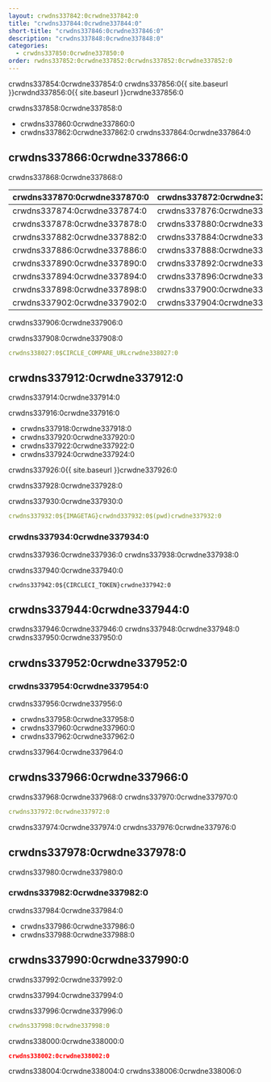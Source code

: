 ```yaml
---
layout: crwdns337842:0crwdne337842:0
title: "crwdns337844:0crwdne337844:0"
short-title: "crwdns337846:0crwdne337846:0"
description: "crwdns337848:0crwdne337848:0"
categories:
  - crwdns337850:0crwdne337850:0
order: rwdns337852:0crwdne337852:0crwdns337852:0crwdne337852:0
---
```


crwdns337854:0crwdne337854:0 crwdns337856:0{{ site.baseurl }}crwdnd337856:0{{ site.baseurl }}crwdne337856:0

crwdns337858:0crwdne337858:0

* crwdns337860:0crwdne337860:0
* crwdns337862:0crwdne337862:0 crwdns337864:0crwdne337864:0

## crwdns337866:0crwdne337866:0

crwdns337868:0crwdne337868:0

| crwdns337870:0crwdne337870:0 | crwdns337872:0crwdne337872:0 |
| ---------------------------- | ---------------------------- |
| crwdns337874:0crwdne337874:0 | crwdns337876:0crwdne337876:0 |
| crwdns337878:0crwdne337878:0 | crwdns337880:0crwdne337880:0 |
| crwdns337882:0crwdne337882:0 | crwdns337884:0crwdne337884:0 |
| crwdns337886:0crwdne337886:0 | crwdns337888:0crwdne337888:0 |
| crwdns337890:0crwdne337890:0 | crwdns337892:0crwdne337892:0 |
| crwdns337894:0crwdne337894:0 | crwdns337896:0crwdne337896:0 |
| crwdns337898:0crwdne337898:0 | crwdns337900:0crwdne337900:0 |
| crwdns337902:0crwdne337902:0 | crwdns337904:0crwdne337904:0 |
crwdns337906:0crwdne337906:0

crwdns337908:0crwdne337908:0

```yaml
crwdns338027:0$CIRCLE_COMPARE_URLcrwdne338027:0
```

## crwdns337912:0crwdne337912:0

crwdns337914:0crwdne337914:0

crwdns337916:0crwdne337916:0
* crwdns337918:0crwdne337918:0
* crwdns337920:0crwdne337920:0
* crwdns337922:0crwdne337922:0
* crwdns337924:0crwdne337924:0

crwdns337926:0{{ site.baseurl }}crwdne337926:0

crwdns337928:0crwdne337928:0

crwdns337930:0crwdne337930:0

```yaml
crwdns337932:0${IMAGETAG}crwdnd337932:0$(pwd)crwdne337932:0
```

### crwdns337934:0crwdne337934:0

crwdns337936:0crwdne337936:0 crwdns337938:0crwdne337938:0

crwdns337940:0crwdne337940:0

```
crwdns337942:0${CIRCLECI_TOKEN}crwdne337942:0
```

## crwdns337944:0crwdne337944:0

crwdns337946:0crwdne337946:0 crwdns337948:0crwdne337948:0 crwdns337950:0crwdne337950:0


## crwdns337952:0crwdne337952:0

### crwdns337954:0crwdne337954:0

crwdns337956:0crwdne337956:0

- crwdns337958:0crwdne337958:0
- crwdns337960:0crwdne337960:0
- crwdns337962:0crwdne337962:0

crwdns337964:0crwdne337964:0

## crwdns337966:0crwdne337966:0

crwdns337968:0crwdne337968:0 crwdns337970:0crwdne337970:0

```yaml
crwdns337972:0crwdne337972:0
```

crwdns337974:0crwdne337974:0 crwdns337976:0crwdne337976:0

## crwdns337978:0crwdne337978:0

crwdns337980:0crwdne337980:0

### crwdns337982:0crwdne337982:0

crwdns337984:0crwdne337984:0

- crwdns337986:0crwdne337986:0
- crwdns337988:0crwdne337988:0

## crwdns337990:0crwdne337990:0

crwdns337992:0crwdne337992:0

crwdns337994:0crwdne337994:0

crwdns337996:0crwdne337996:0

```yaml
crwdns337998:0crwdne337998:0
```

crwdns338000:0crwdne338000:0

```json
crwdns338002:0crwdne338002:0
```

crwdns338004:0crwdne338004:0 crwdns338006:0crwdne338006:0
